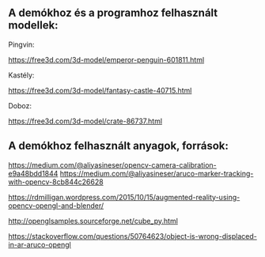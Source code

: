 ## A demókhoz és a programhoz felhasznált modellek:

Pingvin:

https://free3d.com/3d-model/emperor-penguin-601811.html

Kastély:

https://free3d.com/3d-model/fantasy-castle-40715.html

Doboz:

https://free3d.com/3d-model/crate-86737.html

## A demókhoz felhasznált anyagok, források:

https://medium.com/@aliyasineser/opencv-camera-calibration-e9a48bdd1844
https://medium.com/@aliyasineser/aruco-marker-tracking-with-opencv-8cb844c26628

https://rdmilligan.wordpress.com/2015/10/15/augmented-reality-using-opencv-opengl-and-blender/

http://openglsamples.sourceforge.net/cube_py.html 

https://stackoverflow.com/questions/50764623/object-is-wrong-displaced-in-ar-aruco-opengl
